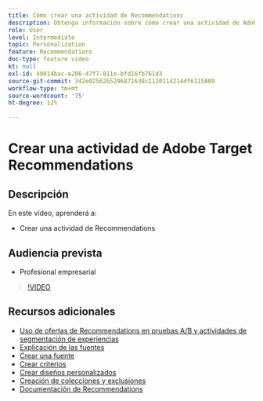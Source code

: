 ```yaml
---
title: Cómo crear una actividad de Recommendations
description: Obtenga información sobre cómo crear una actividad de Adobe Target Recommendations
role: User
level: Intermediate
topic: Personalization
feature: Recommendations
doc-type: feature video
kt: null
exl-id: 40014bac-e206-47f7-811e-bfd16fb761d3
source-git-commit: 342e02562b5296871638c1120114214df6115809
workflow-type: tm+mt
source-wordcount: '75'
ht-degree: 12%

---
```


# Crear una actividad de Adobe Target Recommendations

## Descripción

En este vídeo, aprenderá a:

* Crear una actividad de Recommendations

## Audiencia prevista

* Profesional empresarial

>[!VIDEO](https://video.tv.adobe.com/v/27688?quality=12)

## Recursos adicionales

* [Uso de ofertas de Recommendations en pruebas A/B y actividades de segmentación de experiencias](use-recommendations-offers.md)
* [Explicación de las fuentes](understanding-feeds.md)
* [Crear una fuente](create-a-feed.md)
* [Crear criterios](create-criteria.md)
* [Crear diseños personalizados](create-custom-designs.md)
* [Creación de colecciones y exclusiones](create-collections-and-exclusions.md)
* [Documentación de Recommendations](https://experienceleague.adobe.com/docs/target/using/recommendations/recommendations.html?lang=en)
